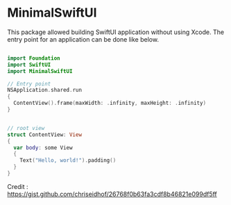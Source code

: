 # MinimalSwiftUI

This package allowed building SwiftUI application without using Xcode. The entry point for an application can be done like below. 

~~~swift 

import Foundation
import SwiftUI
import MinimalSwiftUI

// Entry point
NSApplication.shared.run
{
  ContentView().frame(maxWidth: .infinity, maxHeight: .infinity)
}


// root view
struct ContentView: View
{
  var body: some View
  {
    Text("Hello, world!").padding()
  }
}


~~~

Credit : https://gist.github.com/chriseidhof/26768f0b63fa3cdf8b46821e099df5ff
